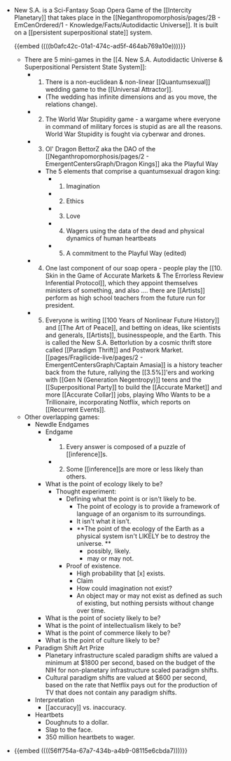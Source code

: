 - New S.A. is a Sci-Fantasy Soap Opera Game of the [[Intercity Planetary]] that takes place in the [[Neganthropomorphosis/pages/2B - EmCenOrdered/1 - Knowledge/Facts/Autodidactic Universe]]. It is built on a [[persistent superpositional state]] system.
  
  {{embed  ((((b0afc42c-01a1-474c-ad5f-464ab769a10e))))}}
	- There are 5 mini-games in the [[4. New S.A. Autodidactic Universe & Superpositional Persistent State System]]:
		- 1. There is a non-euclidean & non-linear [[Quantumsexual]] wedding game to the [[Universal Attractor]].
			- (The wedding has infinite dimensions and as you move, the relations change).
		- 2. The World War Stupidity game - a wargame where everyone in command of military forces is stupid as are all the reasons. World War Stupidity is fought via cyberwar and drones.
		- 3. Ol' Dragon BettorZ aka the DAO of the [[Neganthropomorphosis/pages/2 - EmergentCentersGraph/Dragon Kings]] aka the Playful Way
			- The 5 elements that comprise a quantumsexual dragon king:
				- 1. Imagination
				- 2. Ethics
				- 3. Love
				- 4. Wagers using the data of the dead and physical dynamics of human heartbeats
				- 5. A commitment to the Playful Way (edited)
		- 4. One last component of our soap opera - people play the [[10. Skin in the Game of Accurate Markets & The Errorless Review Inferential Protocol]], which they appoint themselves ministers of something, and also .... there are [[Artists]] perform as high school teachers from the future run for president.
		- 5. Everyone is writing [[100 Years of Nonlinear Future History]] and [[The Art of Peace]], and betting on ideas, like scientists and generals, [[Artists]], businesspeople, and the Earth. This is called the New S.A. Bettorlution by a cosmic thrift store called [[Paradigm Thrift]] and Postwork Market. [[pages/Fragilicide-live/pages/2 - EmergentCentersGraph/Captain Amasia]] is a history teacher back from the future, rallying the [[3.5%]]'ers and working with [[Gen N (Generation Negentropy)]] teens and the [[Superpositional Party]] to build the [[Accurate Market]] and more [[Accurate Collar]] jobs, playing Who Wants to be a Trillionaire, incorporating Notflix, which reports on [[Recurrent Events]].
	- Other overlapping games:
		- Newdle Endgames
			- Endgame
				- 1. Every answer is composed of a puzzle of [[inference]]s.
				- 2. Some [[inference]]s are more or less likely than others.
			- What is the point of ecology likely to be?
				- Thought experiment:
					- Defining what the point is or isn't likely to be.
						- The point of ecology is to provide a framework of language of an organism to its surroundings.
						- It isn't what it isn't.
						- **The point of the ecology of the Earth as a physical system isn't LIKELY be to destroy the universe. **
							- possibly, likely.
							- may or may not.
					- Proof of existence.
						- High probability that [x] exists.
						- Claim
						- How could imagination not exist?
						- An object may or may not exist as defined as such of existing, but nothing persists without change over time.
			- What is the point of society likely to be?
			- What is the point of intellectualism likely to be?
			- What is the point of commerce likely to be?
			- What is the point of culture likely to be?
		- Paradigm Shift Art Prize
			- Planetary infrastructure scaled paradigm shifts are valued a minimum at $1800 per second, based on the budget of the NIH for non-planetary infrastructure scaled paradigm shifts.
			- Cultural paradigm shifts are valued at $600 per second, based on the rate that Netflix pays out for the production of TV that does not contain any paradigm shifts.
		- Interpretation
			- [[accuracy]] vs. inaccuracy.
		- Heartbets
			- Doughnuts to a dollar.
			- Slap to the face.
			- 350 million heartbets to wager.
- {{embed  ((((56ff754a-67a7-434b-a4b9-08115e6cbda7))))}}